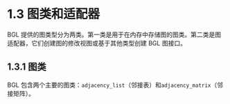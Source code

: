 # 1.3 图类和适配器

BGL 提供的图类型分为两类。第一类是用于在内存中存储图的图类。第二类是图适配器，它们创建图的修改视图或基于其他类型创建 BGL 图接口。

## 1.3.1 图类

BGL 包含两个主要的图类：`adjacency_list`（邻接表）和`adjacency_matrix`（邻接矩阵）。